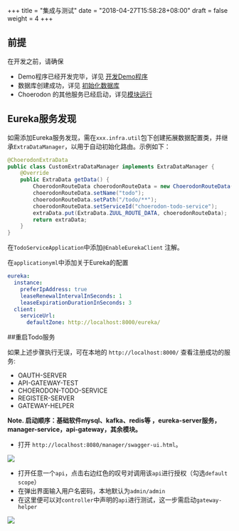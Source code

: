 +++
title = "集成与测试"
date = "2018-04-27T15:58:28+08:00"
draft = false
weight = 4
+++

## 前提

在开发之前，请确保

* Demo程序已经开发完毕，详见 [开发Demo程序](../../demo/)
* 数据库创建成功，详见 [初始化数据库](../init/)
* Choerodon 的其他服务已经启动，详见[模块运行](../run/)

## Eureka服务发现

如需添加Eureka服务发现，需在`xxx.infra.util`包下创建拓展数据配置类，并继承`ExtraDataManager`，以用于自动初始化路由。示例如下：
```java
@ChoerodonExtraData
public class CustomExtraDataManager implements ExtraDataManager {
    @Override
    public ExtraData getData() {
        ChoerodonRouteData choerodonRouteData = new ChoerodonRouteData();
        choerodonRouteData.setName("todo");
        choerodonRouteData.setPath("/todo/**");
        choerodonRouteData.setServiceId("choerodon-todo-service");
        extraData.put(ExtraData.ZUUL_ROUTE_DATA, choerodonRouteData);
        return extraData;
    }
}
```
在`TodoServiceApplication`中添加`@EnableEurekaClient` 注解。

在`applicationyml`中添加关于Eureka的配置

```yml
eureka:
  instance:
    preferIpAddress: true
    leaseRenewalIntervalInSeconds: 1
    leaseExpirationDurationInSeconds: 3
  client:
    serviceUrl:
      defaultZone: http://localhost:8000/eureka/
```

##重启Todo服务

如果上述步骤执行无误，可在本地的 `http://localhost:8000/` 查看注册成功的服务:

*  OAUTH-SERVER
*  API-GATEWAY-TEST
*  CHOERODON-TODO-SERVICE
*  REGISTER-SERVER
*  GATEWAY-HELPER

**Note. 启动顺序：基础软件mysql、kafka、redis等 ，eureka-server服务，manager-service，api-gateway，其余模块。**

- 打开 `http://localhost:8080/manager/swagger-ui.html`。

![](/docs/development-guide/backend/intergration/images/swaggerTest1.png)

* 打开任意一个`api`，点击右边红色的叹号对调用该`api`进行授权（勾选`default scope`）
* 在弹出界面输入用户名密码，本地默认为`admin/admin`
* 在这里便可以对`controller`中声明的`api`进行测试，这一步需启动`gateway-helper`

![](/docs/development-guide/backend/intergration/images/swaggerTest4.png)